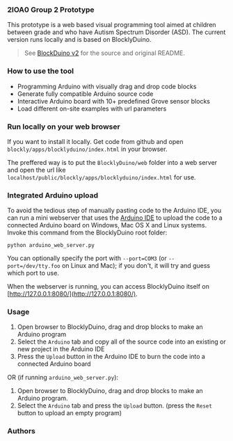### 2IOA0 Group 2 Prototype

This prototype is a web based visual programming tool aimed at children between grade <grade> and <grade> who have Autism Spectrum Disorder (ASD). The current version runs locally and is based on BlocklyDuino.

> See [BlockDuino v2](https://github.com/BlocklyDuino/BlocklyDuino-v2) for the source and original README.

### How to use the tool

* Programming Arduino with visually drag and drop code blocks
* Generate fully compatible Arduino source code
* Interactive Arduino board with 10+ predefined Grove sensor blocks
* Load different on-site examples with url parameters

### Run locally on your web browser
If you want to install it locally. Get code from github and open `blockly/apps/blocklyduino/index.html` in your browser. 

The preffered way is to put the `BlocklyDuino/web` folder into a web server and open the url like `localhost/public/blockly/apps/blocklyduino/index.html` for use.

### Integrated Arduino upload
To avoid the tedious step of manually pasting code to the Arduino IDE, you can run a mini webserver that uses
the [Arduino IDE](https://www.arduino.cc/en/Main/Software) to upload the code to a connected Arduino board on Windows, Mac OS X and Linux systems.
Invoke this command from the BlocklyDuino root folder:
```
python arduino_web_server.py 
```

You can optionally specify the port with `--port=COM3` (or `--port=/dev/tty.foo` on Linux and Mac); 
if you don't, it will try and guess which port to use.

When the webserver is running, you can access BlocklyDuino itself on [http://127.0.0.1:8080/](http://127.0.0.1:8080/).

### Usage
1. Open browser to BlocklyDuino, drag and drop blocks to make an Arduino program
2. Select the `Arduino` tab and copy all of the source code into an existing or new project in the Arduino IDE
3. Press the `Upload` button in the Arduino IDE to burn the code into a connected Arduino board

OR (if running `arduino_web_server.py`):
1. Open browser to BlocklyDuino, drag and drop blocks to make an Arduino program.
2. Select the `Arduino` tab and press the `Upload` button. (press the `Reset` button to upload an empty program)

### Authors

